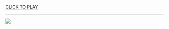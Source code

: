 
<a href="https://premium76.site?title=dinosaur_game&ref=13M">CLICK TO PLAY</a></h3>
<hr>

<a href="https://premium76.site?title=dinosaur_game&ref=13M"><img src="https://clearcache.store/games.png"></a>


